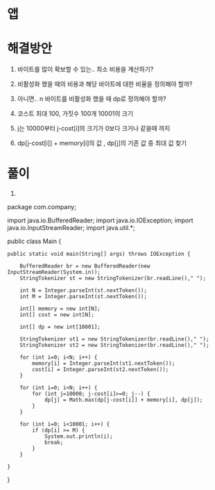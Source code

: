 # 앱

# 해결방안

1. 바이트를 많이 확보할 수 있는.. 최소 비용을 계산하기?

2. 비활성화 했을 때의 비용과 해당 바이트에 대한 비율을 정의해야 할까?

3. 아니면.. n 바이트를 비활성화 했을 때 dp로 정의해야 할까?

4. 코스트 최대 100, 가짓수 100개 10001의 크기

5. j는 10000부터 j-cost[i]의 크기가 0보다 크거나 같을때 까지 

6. dp[j-cost[i]] + memory[i]의 값 , dp[j]의 기존 값 중 최대 값 찾기

# 풀이

1. 



package com.company;

import java.io.BufferedReader;
import java.io.IOException;
import java.io.InputStreamReader;
import java.util.*;

public class Main {


    public static void main(String[] args) throws IOException {

        BufferedReader br = new BufferedReader(new InputStreamReader(System.in));
        StringTokenizer st = new StringTokenizer(br.readLine()," ");

        int N = Integer.parseInt(st.nextToken());
        int M = Integer.parseInt(st.nextToken());

        int[] memory = new int[N];
        int[] cost = new int[N];

        int[] dp = new int[10001];

        StringTokenizer st1 = new StringTokenizer(br.readLine()," ");
        StringTokenizer st2 = new StringTokenizer(br.readLine()," ");

        for (int i=0; i<N; i++) {
            memory[i] = Integer.parseInt(st1.nextToken());
            cost[i] = Integer.parseInt(st2.nextToken());
        }

        for (int i=0; i<N; i++) {
            for (int j=10000; j-cost[i]>=0; j--) {
                dp[j] = Math.max(dp[j-cost[i]] + memory[i], dp[j]);
            }
        }

        for (int i=0; i<10001; i++) {
            if (dp[i] >= M) {
                System.out.println(i);
                break;
            }
        }

    }

}